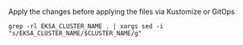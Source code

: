 Apply the changes before applying the files via Kustomize or GitOps
```
grep -rl EKSA_CLUSTER_NAME . | xargs sed -i "s/EKSA_CLUSTER_NAME/$CLUSTER_NAME/g"
```
